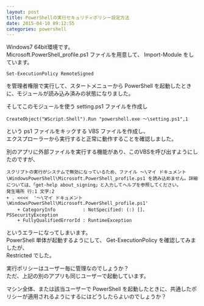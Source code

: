 ```yaml
---
layout: post
title: PowerShellの実行セキュリティポリシー設定方法
date: 2015-04-10 09:12:55
categories: powershell
---
```

<p>Windows7 64bit環境です。<br>
Microsoft.PowerShell_profile.ps1 ファイルを用意して、 Import-Module をしています。</p>

<pre><code>Set-ExecutionPolicy RemoteSigned
</code></pre>

<p>を管理者権限で実行して、スタートメニューから PowerShell を起動したときに、モジュールが読み込み済みの状態になりました。</p>

<p>そしてこのモジュールを使う setting.ps1 ファイルを作成し</p>

<pre><code>CreateObject("WScript.Shell").Run "powershell.exe ～\setting.ps1",1
</code></pre>

<p>という ps1 ファイルをキックする VBS ファイルを作成し、<br>
エクスプローラーから実行すると正常に動作することを確認しました。</p>

<p>別のアプリに外部ファイルを実行する機能があり、このVBSを呼び出すようにしたのですが、</p>

<pre><code>スクリプトの実行がシステムで無効になっているため、ファイル ～\マイ ドキュメント\WindowsPowerShell\Microsoft.PowerShell_profile.ps1 を読み込めません。詳細については、「get-help about_signing」と入力してヘルプを参照してください。
発生場所 行:1 文字:2
+ . &lt;&lt;&lt;&lt;  '～\マイ ドキュメント\WindowsPowerShell\Microsoft.PowerShell_profile.ps1'
    + CategoryInfo          : NotSpecified: (:) []、PSSecurityException
    + FullyQualifiedErrorId : RuntimeException
</code></pre>

<p>というエラーになってしまいます。<br>
PowerShell 単体が起動するようにして、 Get-ExecutionPolicy を確認してみましたが、<br>
Restricted でした。</p>

<p>実行ポリシーはユーザー毎に管理なのでしょうか？<br>
ただ、上記の別のアプリも同じユーザーで起動しています。</p>

<p>マシン全体、または該当ユーザーで PowerShell を起動したときに、共通したポリシーが適用されるようにするにはどうしたらよいのでしょうか？</p>

